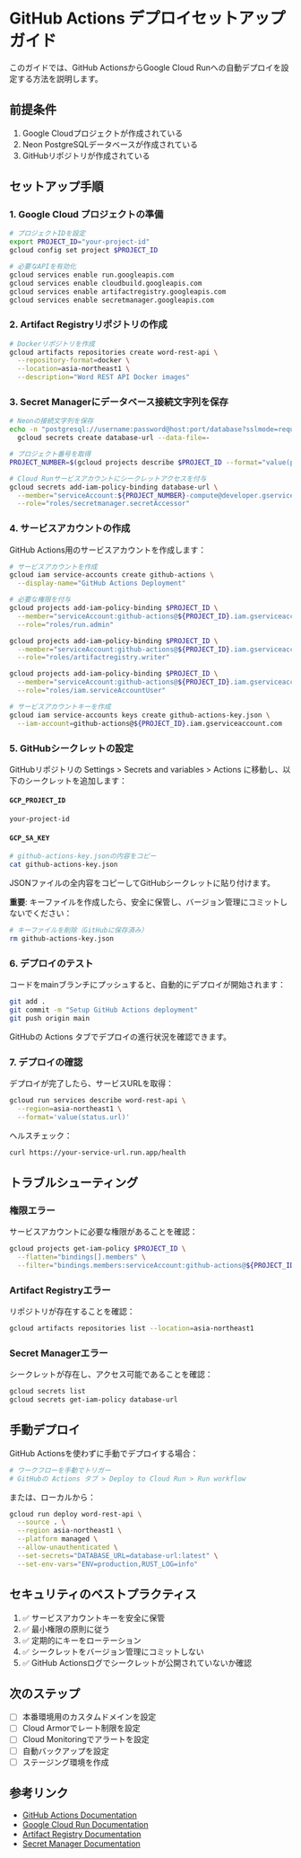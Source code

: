 # GitHub Actions デプロイセットアップガイド

このガイドでは、GitHub ActionsからGoogle Cloud Runへの自動デプロイを設定する方法を説明します。

## 前提条件

1. Google Cloudプロジェクトが作成されている
2. Neon PostgreSQLデータベースが作成されている
3. GitHubリポジトリが作成されている

## セットアップ手順

### 1. Google Cloud プロジェクトの準備

```bash
# プロジェクトIDを設定
export PROJECT_ID="your-project-id"
gcloud config set project $PROJECT_ID

# 必要なAPIを有効化
gcloud services enable run.googleapis.com
gcloud services enable cloudbuild.googleapis.com
gcloud services enable artifactregistry.googleapis.com
gcloud services enable secretmanager.googleapis.com
```

### 2. Artifact Registryリポジトリの作成

```bash
# Dockerリポジトリを作成
gcloud artifacts repositories create word-rest-api \
  --repository-format=docker \
  --location=asia-northeast1 \
  --description="Word REST API Docker images"
```

### 3. Secret Managerにデータベース接続文字列を保存

```bash
# Neonの接続文字列を保存
echo -n "postgresql://username:password@host:port/database?sslmode=require" | \
  gcloud secrets create database-url --data-file=-

# プロジェクト番号を取得
PROJECT_NUMBER=$(gcloud projects describe $PROJECT_ID --format="value(projectNumber)")

# Cloud Runサービスアカウントにシークレットアクセスを付与
gcloud secrets add-iam-policy-binding database-url \
  --member="serviceAccount:${PROJECT_NUMBER}-compute@developer.gserviceaccount.com" \
  --role="roles/secretmanager.secretAccessor"
```

### 4. サービスアカウントの作成

GitHub Actions用のサービスアカウントを作成します：

```bash
# サービスアカウントを作成
gcloud iam service-accounts create github-actions \
  --display-name="GitHub Actions Deployment"

# 必要な権限を付与
gcloud projects add-iam-policy-binding $PROJECT_ID \
  --member="serviceAccount:github-actions@${PROJECT_ID}.iam.gserviceaccount.com" \
  --role="roles/run.admin"

gcloud projects add-iam-policy-binding $PROJECT_ID \
  --member="serviceAccount:github-actions@${PROJECT_ID}.iam.gserviceaccount.com" \
  --role="roles/artifactregistry.writer"

gcloud projects add-iam-policy-binding $PROJECT_ID \
  --member="serviceAccount:github-actions@${PROJECT_ID}.iam.gserviceaccount.com" \
  --role="roles/iam.serviceAccountUser"

# サービスアカウントキーを作成
gcloud iam service-accounts keys create github-actions-key.json \
  --iam-account=github-actions@${PROJECT_ID}.iam.gserviceaccount.com
```

### 5. GitHubシークレットの設定

GitHubリポジトリの Settings > Secrets and variables > Actions に移動し、以下のシークレットを追加します：

#### `GCP_PROJECT_ID`
```
your-project-id
```

#### `GCP_SA_KEY`
```bash
# github-actions-key.jsonの内容をコピー
cat github-actions-key.json
```

JSONファイルの全内容をコピーしてGitHubシークレットに貼り付けます。

**重要**: キーファイルを作成したら、安全に保管し、バージョン管理にコミットしないでください：

```bash
# キーファイルを削除（GitHubに保存済み）
rm github-actions-key.json
```

### 6. デプロイのテスト

コードをmainブランチにプッシュすると、自動的にデプロイが開始されます：

```bash
git add .
git commit -m "Setup GitHub Actions deployment"
git push origin main
```

GitHubの Actions タブでデプロイの進行状況を確認できます。

### 7. デプロイの確認

デプロイが完了したら、サービスURLを取得：

```bash
gcloud run services describe word-rest-api \
  --region=asia-northeast1 \
  --format='value(status.url)'
```

ヘルスチェック：

```bash
curl https://your-service-url.run.app/health
```

## トラブルシューティング

### 権限エラー

サービスアカウントに必要な権限があることを確認：

```bash
gcloud projects get-iam-policy $PROJECT_ID \
  --flatten="bindings[].members" \
  --filter="bindings.members:serviceAccount:github-actions@${PROJECT_ID}.iam.gserviceaccount.com"
```

### Artifact Registryエラー

リポジトリが存在することを確認：

```bash
gcloud artifacts repositories list --location=asia-northeast1
```

### Secret Managerエラー

シークレットが存在し、アクセス可能であることを確認：

```bash
gcloud secrets list
gcloud secrets get-iam-policy database-url
```

## 手動デプロイ

GitHub Actionsを使わずに手動でデプロイする場合：

```bash
# ワークフローを手動でトリガー
# GitHubの Actions タブ > Deploy to Cloud Run > Run workflow
```

または、ローカルから：

```bash
gcloud run deploy word-rest-api \
  --source . \
  --region asia-northeast1 \
  --platform managed \
  --allow-unauthenticated \
  --set-secrets="DATABASE_URL=database-url:latest" \
  --set-env-vars="ENV=production,RUST_LOG=info"
```

## セキュリティのベストプラクティス

1. ✅ サービスアカウントキーを安全に保管
2. ✅ 最小権限の原則に従う
3. ✅ 定期的にキーをローテーション
4. ✅ シークレットをバージョン管理にコミットしない
5. ✅ GitHub Actionsログでシークレットが公開されていないか確認

## 次のステップ

- [ ] 本番環境用のカスタムドメインを設定
- [ ] Cloud Armorでレート制限を設定
- [ ] Cloud Monitoringでアラートを設定
- [ ] 自動バックアップを設定
- [ ] ステージング環境を作成

## 参考リンク

- [GitHub Actions Documentation](https://docs.github.com/en/actions)
- [Google Cloud Run Documentation](https://cloud.google.com/run/docs)
- [Artifact Registry Documentation](https://cloud.google.com/artifact-registry/docs)
- [Secret Manager Documentation](https://cloud.google.com/secret-manager/docs)
